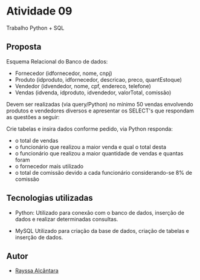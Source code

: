 # Atividade 09
Trabalho Python + SQL



## Proposta

Esquema Relacional do Banco de dados:

- Fornecedor (idfornecedor, nome, cnpj)
- Produto (idproduto, idfornecedor, descricao, preco, quantEstoque)
- Vendedor (idvendedor, nome, cpf, endereco, telefone)
- Vendas (idvenda, idproduto, idvendedor, valorTotal, comissão)

Devem ser realizadas (via query/Python) no mínimo 50 vendas envolvendo produtos e vendedores diversos e apresentar os SELECT's que respondam as questões a seguir:


Crie tabelas e insira dados conforme pedido, via Python responda:

- o total de vendas
- o funcionário que realizou a maior venda e qual o total desta
- o funcionário que realizou a maior quantidade de vendas e quantas foram
- o fornecedor mais utilizado
- o total de comissão devido a cada funcionário considerando-se 8% de comissão


## Tecnologias utilizadas

* Python:
Utilizado para conexão com o banco de dados, inserção de dados e realizar determinadas consultas.


* MySQL
Utilizado para criação da base de dados, criação de tabelas e inserção de dados. 

## Autor

* [Rayssa Alcântara](https://www.linkedin.com/in/rayssarte/) 
